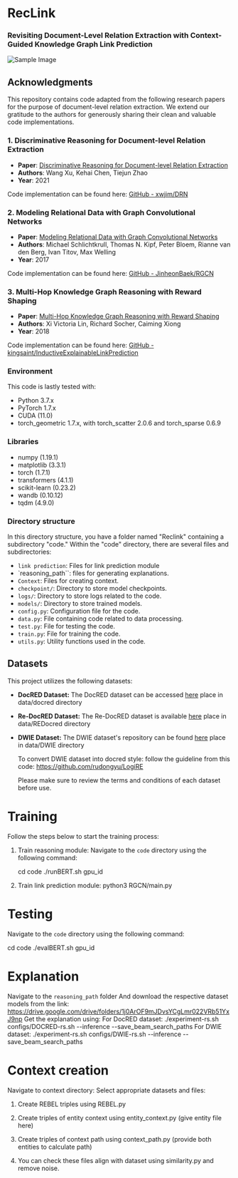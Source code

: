 # RecLink
<h3>Revisiting Document-Level Relation Extraction with Context-Guided Knowledge
Graph Link Prediction </h3>

![Sample Image](https://anonymous.4open.science/r/DocRE-CED1/modeldiagram.png)



## Acknowledgments
This repository contains code adapted from the following research papers for the purpose of document-level relation extraction. We extend our gratitude to the authors for generously sharing their clean and valuable code implementations. 

### 1. Discriminative Reasoning for Document-level Relation Extraction

- **Paper**: [Discriminative Reasoning for Document-level Relation Extraction](https://arxiv.org/abs/2106.01562)
- **Authors**: Wang Xu, Kehai Chen, Tiejun Zhao
- **Year**: 2021

Code implementation can be found here: [GitHub - xwjim/DRN](https://github.com/xwjim/DRN/tree/main)

### 2. Modeling Relational Data with Graph Convolutional Networks

- **Paper**: [Modeling Relational Data with Graph Convolutional Networks](https://arxiv.org/abs/1703.06103)
- **Authors**: Michael Schlichtkrull, Thomas N. Kipf, Peter Bloem, Rianne van den Berg, Ivan Titov, Max Welling
- **Year**: 2017

Code implementation can be found here: [GitHub - JinheonBaek/RGCN](https://github.com/JinheonBaek/RGCN)

### 3. Multi-Hop Knowledge Graph Reasoning with Reward Shaping

- **Paper**: [Multi-Hop Knowledge Graph Reasoning with Reward Shaping](https://arxiv.org/abs/1808.10568)
- **Authors**: Xi Victoria Lin, Richard Socher, Caiming Xiong
- **Year**: 2018

Code implementation can be found here: [GitHub - kingsaint/InductiveExplainableLinkPrediction](https://github.com/kingsaint/InductiveExplainableLinkPrediction)


<h3>  Environment </h3>

This code is lastly tested with:
- Python 3.7.x
- PyTorch 1.7.x
- CUDA (11.0)
- torch_geometric 1.7.x, with torch_scatter 2.0.6 and torch_sparse 0.6.9

<h3>Libraries</h3>

- numpy (1.19.1)
- matplotlib (3.3.1)
- torch (1.7.1)
- transformers (4.1.1)
- scikit-learn (0.23.2)
- wandb (0.10.12)
- tqdm (4.9.0)


<h3>Directory structure</h3>

In this directory structure, you have a folder named "Reclink" containing a subdirectory "code." Within the "code" directory, there are several files and subdirectories:
- `link prediction`: Files for link prediction module
- `reasoning_path``: files for generating explanations.
- `Context`: Files for creating context.
- `checkpoint/`: Directory to store model checkpoints.
- `logs/`: Directory to store logs related to the code.
- `models/`: Directory to store trained models.
- `config.py`: Configuration file for the code.
- `data.py`: File containing code related to data processing.
- `test.py`: File for testing the code.
- `train.py`: File for training the code.
- `utils.py`: Utility functions used in the code.

## Datasets

This project utilizes the following datasets:

- **DocRED Dataset:** The DocRED dataset can be accessed [here](https://github.com/thunlp/DocRED) place in data/docred directory

- **Re-DocRED Dataset:** The Re-DocRED dataset is available [here](https://github.com/tonytan48/Re-DocRED) place in data/REDocred directory

- **DWIE Dataset:** The DWIE dataset's repository can be found [here](https://github.com/klimzaporojets/DWIE) place in data/DWIE directory

   To convert DWIE dataset into docred style: follow the guideline from this code: https://github.com/rudongyu/LogiRE


   Please make sure to review the terms and conditions of each dataset before use.



# Training

Follow the steps below to start the training process:
1. Train reasoning module: 
 Navigate to the `code` directory using the following command:
   
   cd code
   ./runBERT.sh gpu_id   
   
2. Train link prediction module:
    python3 RGCN/main.py

# Testing

Navigate to the `code` directory using the following command:
  
   cd code
   ./evalBERT.sh gpu_id     

#  Explanation   
Navigate to the `reasoning_path` folder And download the respective dataset models from the link: https://drive.google.com/drive/folders/1j0ArOF9mJDvsYCgLmr022VRb51YxJ9np
Get the explanation using:
For DocRED dataset: 
./experiment-rs.sh configs/DOCRED-rs.sh --inference <gpu-ID> --save_beam_search_paths
For DWIE dataset:
./experiment-rs.sh configs/DWIE-rs.sh --inference <gpu-ID> --save_beam_search_paths

# Context creation
Navigate to context directory:
Select appropriate datasets and files:

1. Create REBEL triples using REBEL.py  

2. Create triples of entity context using entity_context.py (give entity file here)

3. Create triples of context path using context_path.py (provide both entities to calculate path)

4. You can check these files align with dataset using similarity.py and remove noise.
